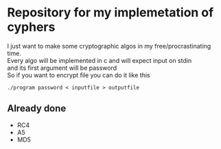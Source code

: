 # Repository for my implemetation of cyphers
I just want to make some cryptographic algos in my free/procrastinating time. \
Every algo will be implemented in c and will expect input on stdin \
and its first argument will be password \
So if you want to encrypt file you can do it like this
```
./program password < inputfile > outputfile
```
## Already done
* RC4
* A5
* MD5
